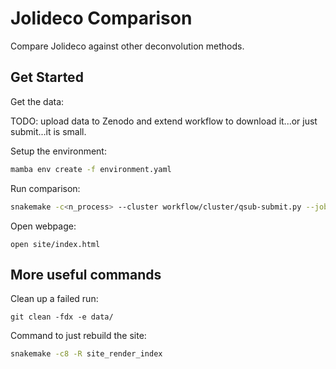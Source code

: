 # Jolideco Comparison

Compare Jolideco against other deconvolution methods.

## Get Started
Get the data:

TODO: upload data to Zenodo and extend workflow to download it...or just submit...it is small.

Setup the environment:
```bash
mamba env create -f environment.yaml
```

Run comparison:
```bash
snakemake -c<n_process> --cluster workflow/cluster/qsub-submit.py --jobs <n_jobs>
```

Open webpage:
```
open site/index.html
```

## More useful commands

Clean up a failed run:
```
git clean -fdx -e data/
```

Command to just rebuild the site:

```bash
snakemake -c8 -R site_render_index
```

